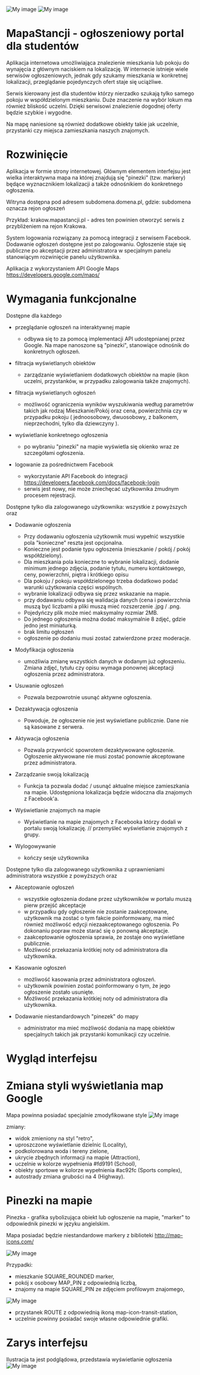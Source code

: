 ![My image](https://raw.githubusercontent.com/0xuser/classifieds-map/master/img/render_6v3.png)
![My image](https://raw.githubusercontent.com/0xuser/classifieds-map/master/img/logo.png)

# MapaStancji - ogłoszeniowy portal dla studentów

Aplikacja internetowa umożliwiająca znalezienie mieszkania lub pokoju do wynajęcia z głównym naciskiem na lokalizację.
W internecie istnieje wiele serwisów ogłoszeniowych, jednak gdy szukamy mieszkania w konkretnej lokalizacji, przeglądanie pojedynczych ofert staje się uciążliwe.

Serwis kierowany jest dla studentów którzy nierzadko szukają tylko samego pokoju w współdzielonym mieszkaniu. Duże znaczenie na wybór lokum ma również bliskość uczelni. Dzięki serwisowi znalezienie dogodnej oferty będzie szybkie i wygodne.

Na mapę naniesione są również dodatkowe obiekty takie jak uczelnie, przystanki czy miejsca zamieszkania naszych znajomych. 

# Rozwinięcie

Aplikacja w formie strony internetowej. Głównym elementem interfejsu jest wielka interaktywna mapa na której znajdują się "pinezki" (tzw. markery) będące wyznacznikiem lokalizacji a także odnośnikiem do konkretnego ogłoszenia.

Witryna dostępna pod adresem subdomena.domena.pl, gdzie: subdomena oznacza rejon ogłoszeń

Przykład: krakow.mapastancji.pl - adres ten powinien otworzyć serwis z przybliżeniem na rejon Krakowa.

System logowania rozwiązany za pomocą integracji z serwisem Facebook. Dodawanie ogłoszeń dostępne jest po zalogowaniu.
Ogłoszenie staje się publiczne po akceptacji przez administratora w specjalnym panelu stanowiącym rozwinięcie panelu użytkownika.

Aplikacja z wykorzystaniem API Google Maps
https://developers.google.com/maps/

# Wymagania funkcjonalne

Dostępne dla każdego 
- przeglądanie ogłoszeń na interaktywnej mapie
  * odbywa się to za pomocą implementacji API udostępnianej przez Google. Na mape nanoszone są "pinezki", stanowiące odnośnik do konkretnych ogłoszeń.
  
- filtracja wyświetlanych obiektów
  * zarządzanie wyświetlaniem dodatkowych obiektów na mapie (ikon uczelni, przystanków, w przypadku zalogowania także znajomych).
 
- filtracja wyświetlanych ogłoszeń
  * możliwość ograniczenia wyników wyszukiwania według parametrów takich jak rodzaj Mieszkanie/Pokój oraz cena, powierzchnia czy w przypadku pokoju ( jednoosobowy, dwuosobowy, z balkonem, nieprzechodni, tylko dla dziewczyny ).

- wyświetlanie konkretnego ogłoszenia
  * po wybraniu "pinezki" na mapie wyświetla się okienko wraz ze szczegółami ogłoszenia.

- logowanie za pośrednictwem Facebook
  * wykorzystanie API Facebook do integracji https://developers.facebook.com/docs/facebook-login
  * serwis jest nowy, nie może zniechęcać użytkownika żmudnym procesem rejestracji.
 
Dostępne tylko dla zalogowanego użytkownika:
wszystkie z powyższych oraz

- Dodawanie ogłoszenia
  * Przy dodawaniu ogłoszenia użytkownik musi wypełnić wszystkie pola "konieczne" reszta jest opcjonalna.
  * Konieczne jest podanie typu ogłoszenia (mieszkanie / pokój / pokój współdzielony).
  * Dla mieszkania pola konieczne to wybranie lokalizacji, dodanie minimum jednego zdjęcia, podanie tytułu, numeru kontaktowego, ceny, powierzchni, piętra i     krótkiego opisu 
  * Dla pokoju / pokoju współdzielonego trzeba dodatkowo podać warunki użytkowania części wspólnych.
  * wybranie lokalizacji odbywa się przez wskazanie na mapie.
  * przy dodawaniu odbywa się walidacja danych (cena i powierzchnia muszą być liczbami a pliki muszą mieć rozszerzenie .jpg / .png.
  * Pojedyńczy plik może mieć maksymalny rozmiar 2MB.
  * Do jednego ogłoszenia można dodać maksymalnie 8 zdjęć, gdzie jedno jest miniaturką.
  * brak limitu ogłoszeń
  * ogłoszenie po dodaniu musi zostać zatwierdzone przez moderacje.
  
- Modyfikacja ogłoszenia
  * umożliwia zmianę wszystkich danych w dodanym już ogłoszeniu. Zmiana zdjęć, tytułu czy opisu wymaga ponownej akceptacji ogłoszenia przez administratora.
  
- Usuwanie ogłoszeń
  * Pozwala bezpowrotnie usunąć aktywne ogłoszenia.
  
- Dezaktywacja ogłoszenia
  * Powoduje, że ogłoszenie nie jest wyświetlane publicznie. Dane nie są kasowane z serwera.
- Aktywacja ogłoszenia
  * Pozwala przywrócić spowrotem dezaktywowane ogłoszenie. Ogłoszenie aktywowane nie musi zostać ponownie akceptowane przez administratora.
  
- Zarządzanie swoją lokalizacją
  * Funkcja ta pozwala dodać / usunąć aktualne miejsce zamieszkania na mapie. Udostępniona lokalizacja będzie widoczna dla znajomych z Facebook'a. 

- Wyświetlanie znajomych na mapie
  * Wyświetlanie na mapie znajomych z Facebooka którzy dodali w portalu swoją lokalizację.
  // przemyśleć wyświetlanie znajomych z grupy.

- Wylogowywanie
  * kończy sesje użytkownika
 
Dostępne tylko dla zalogowanego użytkownika z uprawnieniami administratora
wszystkie z powyższych oraz

- Akceptowanie ogłoszeń
  * wszystkie ogłoszenia dodane przez użytkowników w portalu muszą pierw przejść akceptacje
  * w przypadku gdy ogłoszenie nie zostanie zaakceptowane, użytkownik ma zostać o tym fakcie poinformowany, ma mieć również możliwość edycji niezaakceptowanego ogłoszenia. Po dokonaniu popraw może starać się o ponowną akceptacje.
  * zaakceptowanie ogłoszenia sprawia, że zostaje ono wyświetlane publicznie.
  * Możliwość przekazania krótkiej noty od administratora dla użytkownika.
  
- Kasowanie ogłoszeń
  * możliwość kasowania przez administratora ogłoszeń.
  * użytkownik powinien zostać poinformowany o tym, że jego ogłoszenie zostało usunięte.
  * Możliwość przekazania krótkiej noty od administratora dla użytkownika.

- Dodawanie niestandardowych "pinezek" do mapy
  * administrator ma mieć możliwość dodania na mapę obiektów specjalnych takich jak przystanki komunikacji czy uczelnie.

# Wygląd interfejsu

# Zmiana styli wyświetlania map Google

Mapa powinna posiadać specjalnie zmodyfikowane style
![My image](https://i.imgur.com/JsJj18Y.png)

zmiany:
- widok zmieniony na styl "retro",
- uproszczone wyświetlanie dzielnic (Locality),
- podkolorowana woda i tereny zielone,
- ukrycie zbędnych informacji na mapie (Attraction),
- uczelnie w kolorze wypełnienia #fd9191 (School),
- obiekty sportowe w kolorze wypełnienia #ac92fc (Sports complex),
- autostrady zmiana grubości na 4 (Highway).

# Pinezki na mapie

Pinezka - grafika sybolizująca obiekt lub ogłoszenie na mapie, "marker" to odpowiednik pinezki w języku angielskim.

Mapa posiadać będzie niestandardowe markery z biblioteki
http://map-icons.com/

![My image](https://i.imgur.com/vzwMiXy.png)

Przypadki:
- mieszkanie SQUARE_ROUNDED marker,
- pokój x osobowy MAP_PIN z odpowiednią liczbą,
- znajomy na mapie SQUARE_PIN ze zdjęciem profilowym znajomego,

![My image](https://i.imgur.com/gKgcuOL.png)

- przystanek ROUTE z odpowiednią ikoną map-icon-transit-station,
- uczelnie powinny posiadać swoje własne odpowiednie grafiki.


# Zarys interfejsu

Ilustracja ta jest podglądowa, przedstawia wyświetlanie ogłoszenia
![My image](https://github.com/0xuser/Mapa-Stancji/blob/master/img/render.png?raw=true)





